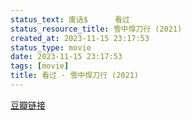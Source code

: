 ```yaml
---
status_text: 废话$      看过
status_resource_title: 雪中悍刀行‎ (2021)
created_at: 2023-11-15 23:17:53
status_type: movie
date: 2023-11-15 23:17:53
tags: [movie]
title: 看过 - 雪中悍刀行‎ (2021)
---
```

[豆瓣链接](https://movie.douban.com/subject/27034752/)
